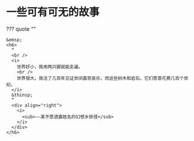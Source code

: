 # 一些可有可无的故事

??? quote ""

    &emsp;
    <h6>
      “
      <br />
      <i>
        世界好小，我用两只脚就能走遍。
        <br />
        世界很大。我活了几百年见证世间喜怒哀乐，而这些树木和岩石，它们愿意花费几百个世纪。
      </i>
      &thinsp;
      ”
      <div align="right">
        <i>
          <sub>——某不愿透露姓名的幻想乡妖怪</sub>
        </i>
      </div>
    </h6>
